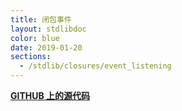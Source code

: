 ```yaml
---
title: 闭包事件
layout: stdlibdoc
color: blue
date: 2019-01-20
sections:
  - /stdlib/closures/event_listening
---
```


**[GITHUB 上的源代码](https://github.com/wurstscript/WurstStdlib2/blob/master/wurst/closures/ClosureEvents.wurst)**